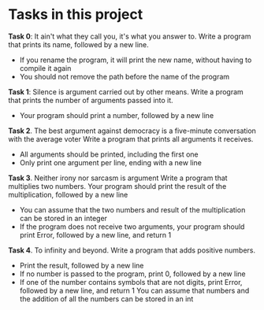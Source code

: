 # Tasks in this project

**Task 0**: It ain't what they call you, it's what you answer to.
Write a program that prints its name, followed by a new line.
- If you rename the program, it will print the new name, without having to compile it again
- You should not remove the path before the name of the program

**Task 1**: Silence is argument carried out by other means. 
Write a program that prints the number of arguments passed into it.
- Your program should print a number, followed by a new line

**Task 2**. The best argument against democracy is a five-minute conversation with the average voter
Write a program that prints all arguments it receives.
- All arguments should be printed, including the first one
- Only print one argument per line, ending with a new line

**Task 3**. Neither irony nor sarcasm is argument
Write a program that multiplies two numbers.
Your program should print the result of the multiplication, followed by a new line
- You can assume that the two numbers and result of the multiplication can be stored in an integer
- If the program does not receive two arguments, your program should print Error, followed by a new line, and return 1

**Task 4**. To infinity and beyond.
Write a program that adds positive numbers.
- Print the result, followed by a new line
- If no number is passed to the program, print 0, followed by a new line
- If one of the number contains symbols that are not digits, print Error, followed by a new line, and return 1
You can assume that numbers and the addition of all the numbers can be stored in an int
